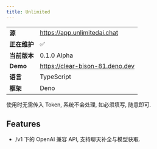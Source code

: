 ```yaml
---
title: Unlimited
---
```


|  |  |
|--------------|--------------|
| **源** | <https://app.unlimitedai.chat> |
| **正在维护** | ✅ |
| **当前版本** | 0.1.0 Alpha |
| **Demo** | <https://clear-bison-81.deno.dev> |
| **语言** | TypeScript |
| **框架** | Deno |

使用时无需传入 Token, 系统不会处理, 如必须填写, 随意即可.

## Features

- /v1 下的 OpenAI 兼容 API, 支持聊天补全与模型获取.